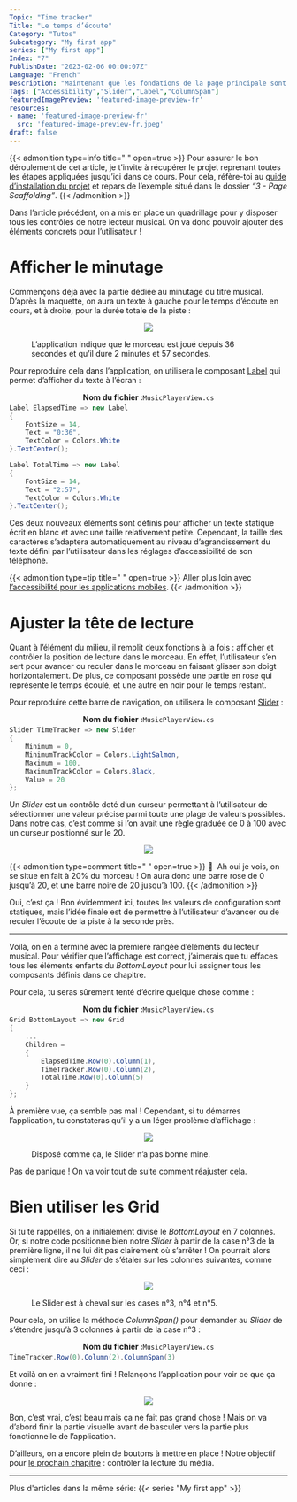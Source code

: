 ```yaml
---
Topic: "Time tracker"
Title: "Le temps d’écoute"
Category: "Tutos"
Subcategory: "My first app"
series: ["My first app"]
Index: "7"
PublishDate: "2023-02-06 00:00:07Z"
Language: "French"
Description: "Maintenant que les fondations de la page principale sont prêtes, on va pouvoir commencer à disposer tous les éléments de contrôle. Commençons avec le minutage !"
Tags: ["Accessibility","Slider","Label","ColumnSpan"]
featuredImagePreview: 'featured-image-preview-fr'
resources:
- name: 'featured-image-preview-fr'
  src: 'featured-image-preview-fr.jpeg'
draft: false
---
```


<!--more-->


{{< admonition type=info title="‎ " open=true >}}
Pour assurer le bon déroulement de cet article, je t’invite à récupérer le projet reprenant toutes les étapes appliquées jusqu’ici dans ce cours. Pour cela, réfère-toi au <a href="../2-setup-the-project/">guide d’installation du projet</a> et repars de l’exemple situé dans le dossier *“3 - Page Scaffolding”*.
{{< /admonition >}}

Dans l’article précédent, on a mis en place un quadrillage pour y disposer tous les contrôles de notre lecteur musical. On va donc pouvoir ajouter des éléments concrets pour l’utilisateur !

# Afficher le minutage

Commençons déjà avec la partie dédiée au minutage du titre musical. D’après la maquette, on aura un texte à gauche pour le temps d’écoute en cours, et à droite, pour la durée totale de la piste :

<p align="center"><img max-width="100%" max-height="100%" src="./images/FA80B1E1F42328E22E779783E27C557F.png" /></p>
<figure><figcaption class="image-caption">L’application indique que le morceau est joué depuis 36 secondes et qu’il dure 2 minutes et 57 secondes. </figcaption></figure>



Pour reproduire cela dans l’application, on utilisera le composant [Label](https://learn.microsoft.com/fr-fr/dotnet/maui/user-interface/controls/label) qui permet d’afficher du texte à l’écran :

<p align="center" style="margin-bottom:-10px"><strong>Nom du fichier :</strong><code>MusicPlayerView.cs</code></p>

```csharp
Label ElapsedTime => new Label
{
    FontSize = 14,
    Text = "0:36",
    TextColor = Colors.White
}.TextCenter();

Label TotalTime => new Label
{
    FontSize = 14,
    Text = "2:57",
    TextColor = Colors.White
}.TextCenter();
```




Ces deux nouveaux éléments sont définis pour afficher un texte statique écrit en blanc et avec une taille relativement petite. Cependant, la taille des caractères s’adaptera automatiquement au niveau d’agrandissement du texte défini par l’utilisateur dans les réglages d’accessibilité de son téléphone.




{{< admonition type=tip title="‎ " open=true >}}
Aller plus loin avec [l’accessibilité pour les applications mobiles](https://learn.microsoft.com/fr-fr/dotnet/maui/fundamentals/accessibility).
{{< /admonition >}}



# Ajuster la tête de lecture

Quant à l’élément du milieu, il remplit deux fonctions à la fois : afficher et contrôler la position de lecture dans le morceau. En effet, l’utilisateur s’en sert pour avancer ou reculer dans le morceau en faisant glisser son doigt horizontalement. De plus, ce composant possède une partie en rose qui représente le temps écoulé, et une autre en noir pour le temps restant.

Pour reproduire cette barre de navigation, on utilisera le composant [Slider](https://learn.microsoft.com/fr-fr/dotnet/maui/user-interface/controls/slider) :

<p align="center" style="margin-bottom:-10px"><strong>Nom du fichier :</strong><code>MusicPlayerView.cs</code></p>

```csharp
Slider TimeTracker => new Slider
{
    Minimum = 0,
    MinimumTrackColor = Colors.LightSalmon,
    Maximum = 100,
    MaximumTrackColor = Colors.Black,
    Value = 20
};
```




Un *Slider* est un contrôle doté d’un curseur permettant à l’utilisateur de sélectionner une valeur précise parmi toute une plage de valeurs possibles. Dans notre cas, c’est comme si l’on avait une règle graduée de 0 à 100 avec un curseur positionné sur le 20.

<p align="center"><img max-width="100%" max-height="100%" src="./images/42375B164D301F432E78BF870C997012.png" /></p>
<figure></figure>




{{< admonition type=comment title="‎ " open=true >}}
🐒‎ ‎ Ah oui je vois, on se situe en fait à 20% du morceau ! On aura donc une barre rose de 0 jusqu’à 20, et une barre noire de 20 jusqu’à 100.
{{< /admonition >}}



Oui, c’est ça ! Bon évidemment ici, toutes les valeurs de configuration sont statiques, mais l’idée finale est de permettre à l’utilisateur d’avancer ou de reculer l’écoute de la piste à la seconde près.

___

Voilà, on en a terminé avec la première rangée d’éléments du lecteur musical. Pour vérifier que l’affichage est correct, j’aimerais que tu effaces tous les éléments enfants du *BottomLayout* pour lui assigner tous les composants définis dans ce chapitre.

Pour cela, tu seras sûrement tenté d’écrire quelque chose comme :

<p align="center" style="margin-bottom:-10px"><strong>Nom du fichier :</strong><code>MusicPlayerView.cs</code></p>

```csharp
Grid BottomLayout => new Grid
{
    ...
    Children =
    {
        ElapsedTime.Row(0).Column(1),
        TimeTracker.Row(0).Column(2),
        TotalTime.Row(0).Column(5)
    }
};
```




À première vue, ça semble pas mal ! Cependant, si tu démarres l’application, tu constateras qu’il y a un léger problème d’affichage :

<p align="center"><img max-width="100%" max-height="100%" src="./images/6A71FCFF86082A1FEF1D2C5C1840643B.png" /></p>
<figure><figcaption class="image-caption">Disposé comme ça, le Slider n’a pas bonne mine.</figcaption></figure>



Pas de panique ! On va voir tout de suite comment réajuster cela.

# Bien utiliser les Grid

Si tu te rappelles, on a initialement divisé le *BottomLayout* en 7 colonnes. Or, si notre code positionne bien notre *Slider* à partir de la case n°3 de la première ligne, il ne lui dit pas clairement où s’arrêter ! On pourrait alors simplement dire au *Slider* de s’étaler sur les colonnes suivantes, comme ceci :

<p align="center"><img max-width="100%" max-height="100%" src="./images/EC9010D37B4268DF0FCDE7480DD1156F.png" /></p>
<figure><figcaption class="image-caption">Le Slider est à cheval sur les cases n°3, n°4 et n°5.</figcaption></figure>



Pour cela, on utilise la méthode *ColumnSpan()* pour demander au *Slider* de s’étendre jusqu’à 3 colonnes à partir de la case n°3 :

<p align="center" style="margin-bottom:-10px"><strong>Nom du fichier :</strong><code>MusicPlayerView.cs</code></p>

```csharp
TimeTracker.Row(0).Column(2).ColumnSpan(3)
```




Et voilà on en a vraiment fini ! Relançons l’application pour voir ce que ça donne :

<p align="center"><img max-width="100%" max-height="100%" src="./images/F625F9944D83A64D3BE00195F96757B2.png" /></p>
<figure></figure>



Bon, c’est vrai, c’est beau mais ça ne fait pas grand chose ! Mais on va d’abord finir la partie visuelle avant de basculer vers la partie plus fonctionnelle de l’application.

D’ailleurs, on a encore plein de boutons à mettre en place ! Notre objectif pour <a href="../8-media-control/">le prochain chapitre</a> : contrôler la lecture du média.

---
Plus d'articles dans la même série:
{{< series "My first app" >}}
